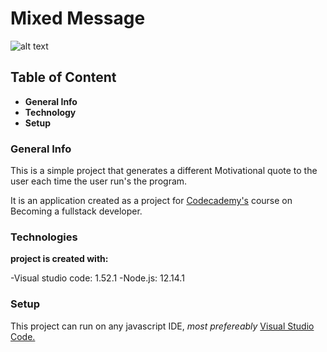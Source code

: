 # Mixed Message 
![alt text](https://fjwp.s3.amazonaws.com/blog/wp-content/uploads/2017/04/21085325/31-Quotes-to-Motivate-Your-Job-Search-1024x512.jpg)
## Table of Content
- **General Info**
- **Technology**
- **Setup**

### General Info
This is a simple project that generates a  different Motivational quote to the user each time the user run's the program.

It is an application created as a project for [Codecademy's](https://www.codecademy.com) course on Becoming a fullstack developer.

### Technologies
**project is created with:**

-Visual studio code: 1.52.1
-Node.js: 12.14.1

### Setup
This project can run on any javascript IDE, *most prefereably* [Visual Studio Code.](https://www.code.visualstudio.com)
